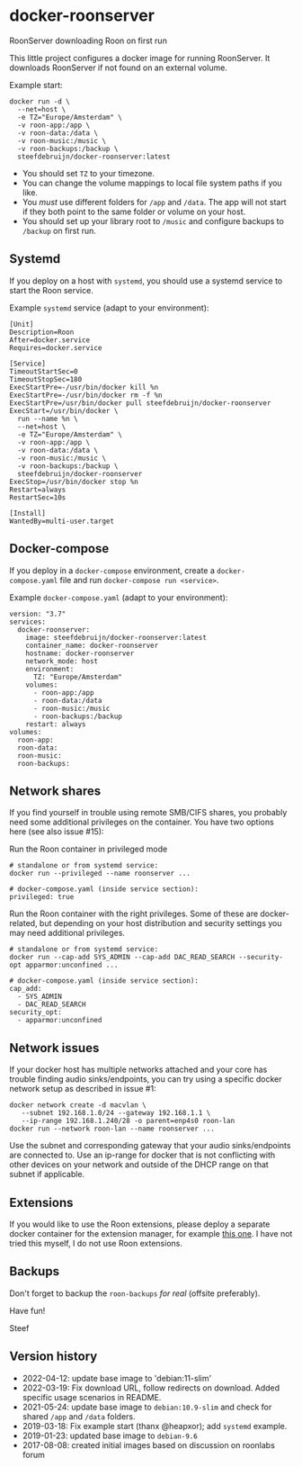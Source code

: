 # docker-roonserver
RoonServer downloading Roon on first run

This little project configures a docker image for running RoonServer.
It downloads RoonServer if not found on an external volume.

Example start:

    docker run -d \
      --net=host \
      -e TZ="Europe/Amsterdam" \
      -v roon-app:/app \
      -v roon-data:/data \
      -v roon-music:/music \
      -v roon-backups:/backup \
      steefdebruijn/docker-roonserver:latest
  
  * You should set `TZ` to your timezone.
  * You can change the volume mappings to local file system paths if you like.
  * You *must* use different folders for `/app` and `/data`.
    The app will not start if they both point to the same folder or volume on your host.
  * You should set up your library root to `/music` and configure backups to `/backup` on first run.

## Systemd

If you deploy on a host with `systemd`, you should use a systemd service to start the Roon service.

Example `systemd` service (adapt to your environment):

    [Unit]
    Description=Roon
    After=docker.service
    Requires=docker.service
    
    [Service]
    TimeoutStartSec=0
    TimeoutStopSec=180
    ExecStartPre=-/usr/bin/docker kill %n
    ExecStartPre=-/usr/bin/docker rm -f %n
    ExecStartPre=/usr/bin/docker pull steefdebruijn/docker-roonserver
    ExecStart=/usr/bin/docker \
      run --name %n \
      --net=host \
      -e TZ="Europe/Amsterdam" \
      -v roon-app:/app \
      -v roon-data:/data \
      -v roon-music:/music \
      -v roon-backups:/backup \
      steefdebruijn/docker-roonserver
    ExecStop=/usr/bin/docker stop %n
    Restart=always
    RestartSec=10s
    
    [Install]
    WantedBy=multi-user.target

## Docker-compose

If you deploy in a `docker-compose` environment, create a `docker-compose.yaml` file and run `docker-compose run <service>`.

Example `docker-compose.yaml` (adapt to your environment):

    version: "3.7"
    services:
      docker-roonserver:
        image: steefdebruijn/docker-roonserver:latest
        container_name: docker-roonserver
        hostname: docker-roonserver
        network_mode: host
        environment:
          TZ: "Europe/Amsterdam"
        volumes:
          - roon-app:/app
          - roon-data:/data
          - roon-music:/music
          - roon-backups:/backup
        restart: always
    volumes:
      roon-app:
      roon-data:
      roon-music:
      roon-backups:


## Network shares

If you find yourself in trouble using remote SMB/CIFS shares, you probably need some additional privileges on the container.
You have two options here (see also issue #15):

Run the Roon container in privileged mode

    # standalone or from systemd service:
    docker run --privileged --name roonserver ...

    # docker-compose.yaml (inside service section):
    privileged: true

Run the Roon container with the right privileges. Some of these are docker-related, but depending on your host distribution and security settings you may need additional privileges.

    # standalone or from systemd service:
    docker run --cap-add SYS_ADMIN --cap-add DAC_READ_SEARCH --security-opt apparmor:unconfined ...
    
    # docker-compose.yaml (inside service section):
    cap_add:
      - SYS_ADMIN
      - DAC_READ_SEARCH
    security_opt:
      - apparmor:unconfined


## Network issues

  If your docker host has multiple networks attached and your core has trouble finding audio sinks/endpoints, you can try using a specific docker network setup as described in issue #1:

    docker network create -d macvlan \
       --subnet 192.168.1.0/24 --gateway 192.168.1.1 \
       --ip-range 192.168.1.240/28 -o parent=enp4s0 roon-lan
    docker run --network roon-lan --name roonserver ...

  Use the subnet and corresponding gateway that your audio sinks/endpoints are connected to. Use an ip-range for docker that is not conflicting with other devices on your network and outside of the DHCP range on that subnet if applicable.

## Extensions

If you would like to use the Roon extensions, please deploy a separate docker container for the extension manager, for example [this one](https://hub.docker.com/r/theappgineer/roon-extension-manager).
I have not tried this myself, I do not use Roon extensions.

## Backups

  Don't forget to backup the `roon-backups` *for real* (offsite preferably).

  Have fun!
  
  Steef

## Version history

  * 2022-04-12: update base image to 'debian:11-slim'
  * 2022-03-19: Fix download URL, follow redirects on download. Added specific usage scenarios in README.
  * 2021-05-24: update base image to `debian:10.9-slim` and check for shared `/app` and `/data` folders.
  * 2019-03-18: Fix example start (thanx @heapxor); add `systemd` example.
  * 2019-01-23: updated base image to `debian-9.6`
  * 2017-08-08: created initial images based on discussion on roonlabs forum


